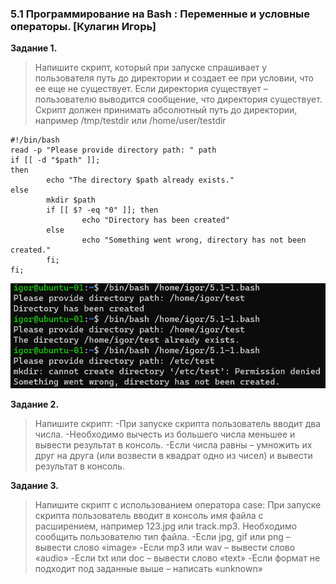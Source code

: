 ### 5.1 Программирование на Bash : Переменные и условные операторы.  [Кулагин Игорь]
**Задание 1.**
>Напишите скрипт, который при запуске спрашивает у пользователя путь до директории и создает ее при условии, что ее еще не существует. Если директория существует – пользователю выводится сообщение, что директория существует. Скрипт должен принимать абсолютный путь до директории, например /tmp/testdir или /home/user/testdir

```
#!/bin/bash
read -p "Please provide directory path: " path
if [[ -d "$path" ]];
then
        echo "The directory $path already exists."
else
        mkdir $path
        if [[ $? -eq "0" ]]; then
                echo "Directory has been created"
        else
                echo "Something went wrong, directory has not been created."
        fi;
fi;
```

![5.1. Task #1](screenshots/5.1-1.png)

**Задание 2.**
>Напишите скрипт:
>-При запуске скрипта пользователь вводит два числа.
>-Необходимо вычесть из большего числа меньшее и вывести результат в консоль.
>-Если числа равны – умножить их друг на друга (или возвести в квадрат одно из чисел) и вывести результат в консоль.


**Задание 3.**
>Напишите скрипт с использованием оператора case:
>При запуске скрипта пользователь вводит в консоль имя файла с расширением, например 123.jpg или track.mp3.
>Необходимо сообщить пользователю тип файла.
>-Если jpg, gif или png – вывести слово «image»
>-Если mp3 или wav – вывести слово «audio»
>-Если txt или doc – вывести слово «text»
>-Если формат не подходит под заданные выше – написать «unknown»